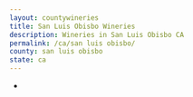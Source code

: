 ```yaml
---
layout: countywineries
title: San Luis Obisbo Wineries
description: Wineries in San Luis Obisbo CA
permalink: /ca/san luis obisbo/
county: san luis obisbo
state: ca
---
```

-
